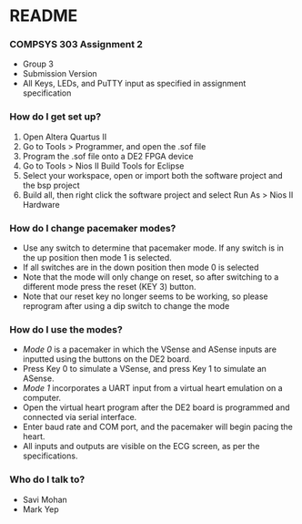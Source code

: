 # README #

### COMPSYS 303 Assignment 2 ###
* Group 3
* Submission Version
* All Keys, LEDs, and PuTTY input as specified in assignment specification

### How do I get set up? ###
1. Open Altera Quartus II
2. Go to Tools > Programmer, and open the .sof file
3. Program the .sof file onto a DE2 FPGA device
4. Go to Tools > Nios II Build Tools for Eclipse
5. Select your workspace, open or import both the software project and the bsp project
6. Build all, then right click the software project and select Run As > Nios II Hardware

### How do I change pacemaker modes? ###
* Use any switch to determine that pacemaker mode. If any switch is in the up position then mode 1 is selected. 
* If all switches are in the down position then mode 0 is selected
* Note that the mode will only change on reset, so after switching to a different mode press the reset (KEY 3) button.
* Note that our reset key no longer seems to be working, so please reprogram after using a dip switch to change the mode

### How do I use the modes? ###
* *Mode 0* is a pacemaker in which the VSense and ASense inputs are inputted using the buttons on the DE2 board.
* Press Key 0 to simulate a VSense, and press Key 1 to simulate an ASense.
* *Mode 1* incorporates a UART input from a virtual heart emulation on a computer. 
* Open the virtual heart program after the DE2 board is programmed and connected via serial interface.
* Enter baud rate and COM port, and the pacemaker will begin pacing the heart.
* All inputs and outputs are visible on the ECG screen, as per the specifications.

### Who do I talk to? ###
* Savi Mohan
* Mark Yep

